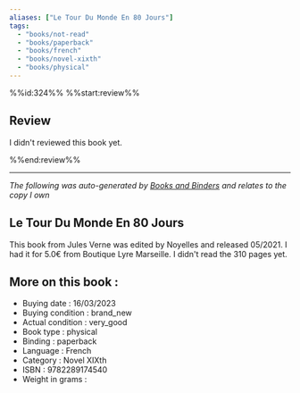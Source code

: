```yaml
---
aliases: ["Le Tour Du Monde En 80 Jours"] 
tags: 
  - "books/not-read" 
  - "books/paperback" 
  - "books/french"
  - "books/novel-xixth"
  - "books/physical"
---
```

%%id:324%%
%%start:review%%
## Review
I didn't reviewed this book yet. 

%%end:review%%

---
_The following was auto-generated by [Books and Binders](Books%20and%20Binders.md) and relates to the copy I own_
## Le Tour Du Monde En 80 Jours
This book from Jules Verne was edited by Noyelles and released 05/2021. I had it for 5.0€ from Boutique Lyre Marseille. I didn't read the 310 pages yet.

## More on this book :
- Buying date : 16/03/2023
- Buying condition : brand_new
- Actual condition : very_good
- Book type : physical
- Binding : paperback
- Language : French
- Category : Novel XIXth
- ISBN : 9782289174540
- Weight in grams : 
